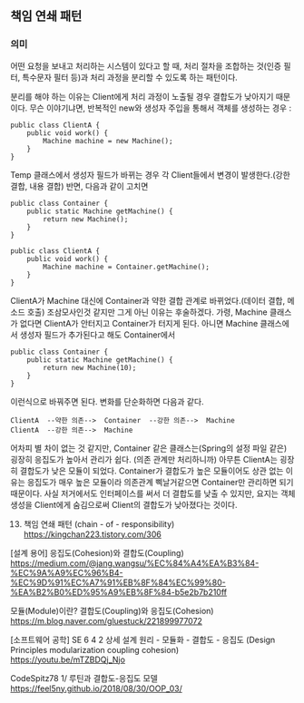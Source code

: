## 책임 연쇄 패턴
### 의미
어떤 요청을 보내고 처리하는 시스템이 있다고 할 때, 처리 절차을 조합하는 것(인증 필터, 특수문자 필터 등)과 처리 과정을 분리할 수 있도록 하는 패턴이다. 

분리를 해야 하는 이유는 Client에게 처리 과정이 노출될 경우 결합도가 낮아지기 때문이다. 무슨 이야기냐면, 반복적인 new와 생성자 주입을 통해서 객체를 생성하는 경우 : 

    public class ClientA {
        public void work() {
            Machine machine = new Machine();
        }
    }
    
Temp 클래스에서 생성자 필드가 바뀌는 경우 각 Client들에서 변경이 발생한다.(강한 결합, 내용 결합) 반면, 다음과 같이 고치면

    public class Container {
        public static Machine getMachine() {
            return new Machine();
        }
    }
    
    public class ClientA {
        public void work() {
            Machine machine = Container.getMachine();
        }
    }

ClientA가 Machine 대신에 Container과 약한 결합 관계로 바뀌었다.(데이터 결합, 메소드 호출) 조삼모사인것 같지만 그게 아닌 이유는 후술하겠다. 가령, Machine 클래스가 없다면 ClientA가 안터지고 Container가 터지게 된다. 아니면 Machine 클래스에서 생성자 필드가 추가된다고 해도 Container에서

    public class Container {
        public static Machine getMachine() {
            return new Machine(10);
        }
    }
    
이런식으로 바꿔주면 된다. 변화를 단순화하면 다음과 같다.

    ClientA  --약한 의존-->  Container  --강한 의존-->  Machine
    ClientA  --강한 의존-->  Machine
    
어차피 별 차이 없는 것 같지만, Container 같은 클래스는(Spring의 설정 파일 같은) 굉장히 응집도가 높아서 관리가 쉽다. (의존 관계만 처리하니까) 아무튼 ClientA는 굉장히 결합도가 낮은 모듈이 되었다. Container가 결합도가 높은 모듈이어도 상관 없는 이유는 응집도가 매우 높은 모듈이라 의존관계 삑날거같으면 Container만 관리하면 되기 때문이다. 사실 저거에서도 인터페이스를 써서 더 결합도를 낮출 수 있지만, 요지는 객체 생성을 Client에게 숨김으로써 Client의 결합도가 낮아졌다는 것이다.  

13. 책임 연쇄 패턴 (chain - of - responsibility)  
https://kingchan223.tistory.com/306  

[설계 용어] 응집도(Cohesion)와 결합도(Coupling)  
https://medium.com/@jang.wangsu/%EC%84%A4%EA%B3%84-%EC%9A%A9%EC%96%B4-%EC%9D%91%EC%A7%91%EB%8F%84%EC%99%80-%EA%B2%B0%ED%95%A9%EB%8F%84-b5e2b7b210ff  

모듈(Module)이란? 결합도(Coupling)와 응집도(Cohesion)  
https://m.blog.naver.com/gluestuck/221899977072  

[소프트웨어 공학] SE 6 4 2 상세 설계 원리 - 모듈화 - 결합도 - 응집도 (Design Principles modularization coupling cohesion)  
https://youtu.be/mTZBDQj_Njo  

CodeSpitz78 1/ 루틴과 결합도-응집도 모델  
https://feel5ny.github.io/2018/08/30/OOP_03/  


    
    
